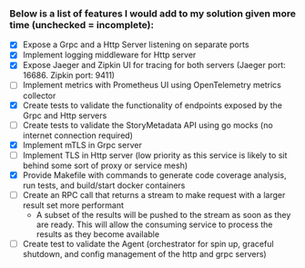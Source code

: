 ### Below is a list of features I would add to my solution given more time (unchecked = incomplete):
- [x] Expose a Grpc and a Http Server listening on separate ports
- [x] Implement logging middleware for Http server
- [x] Expose Jaeger and Zipkin UI for tracing for both servers (Jaeger port: 16686. Zipkin port: 9411)
- [ ] Implement metrics with Prometheus UI using OpenTelemetry metrics collector
- [x] Create tests to validate the functionality of endpoints exposed by the Grpc and Http servers
- [ ] Create tests to validate the StoryMetadata API using go mocks (no internet connection required)
- [x] Implement mTLS in Grpc server
- [ ] Implement TLS in Http server (low priority as this service is likely to sit behind some sort of proxy or service mesh)
- [x] Provide Makefile with commands to generate code coverage analysis, run tests, and build/start docker containers
- [ ] Create an RPC call that returns a stream to make request with a larger result set more performant
  - A subset of the results will be pushed to the stream as soon as they are ready. This will allow the consuming service to process the results as they become available
- [ ] Create test to validate the Agent (orchestrator for spin up, graceful shutdown, and config management of the http and grpc servers)
